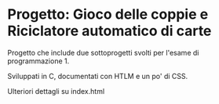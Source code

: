 # Progetto: Gioco delle coppie e Riciclatore automatico di carte

Progetto che include due sottoprogetti svolti per l'esame di programmazione 1.

Sviluppati in C, documentati con HTLM e un po' di CSS.

Ulteriori dettagli su index.html